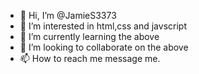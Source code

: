 - 👋 Hi, I’m @JamieS3373
- 👀 I’m interested in html,css and javscript
- 🌱 I’m currently learning the above
- 💞️ I’m looking to collaborate on the above
- 📫 How to reach me message me.

<!---
JamieS3373/JamieS3373 is a ✨ special ✨ repository because its `README.md` (this file) appears on your GitHub profile.
You can click the Preview link to take a look at your changes.
--->
